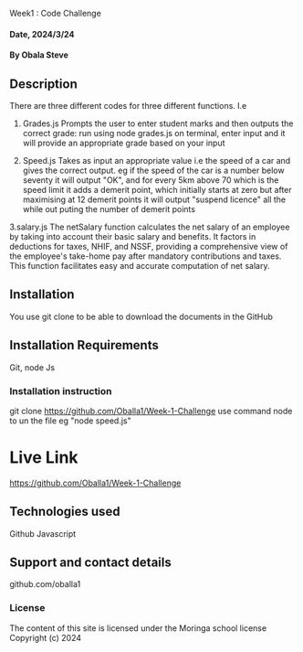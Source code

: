Week1 : Code Challenge

#### Date, 2024/3/24

#### By Obala Steve

## Description
There are three different codes for three different functions. I.e
1. Grades.js
Prompts the user to enter student marks and then outputs the correct grade:
run using node grades.js on terminal, enter input and it will provide an appropriate grade based on your input

2. Speed.js
Takes as input an appropriate value i.e the speed of a car and gives the correct output.
eg if the speed of the car is a number below seventy it will output "OK", and 
for every 5km above 70 which is the speed limit it adds a demerit point, which
initially starts at zero but after maximising at 12 demerit points it will output
"suspend licence" all the while out puting the number of demerit points

3.salary.js
The netSalary function calculates the net salary of an employee by taking into account their basic salary and benefits. It factors in deductions for taxes, NHIF, and NSSF, providing a comprehensive view of the employee's take-home pay after mandatory contributions and taxes. This function facilitates easy and accurate computation of net salary.

## Installation
You use git clone to be able to download the documents in the GitHub

## Installation Requirements
Git, node Js

### Installation instruction

git clone https://github.com/Oballa1/Week-1-Challenge
use command node to un the file eg "node speed.js"



# Live Link
https://github.com/Oballa1/Week-1-Challenge

## Technologies used
Github
Javascript

## Support and contact details
github.com/oballa1

### License
The content of this site is licensed under the Moringa school license
Copyright (c) 2024

